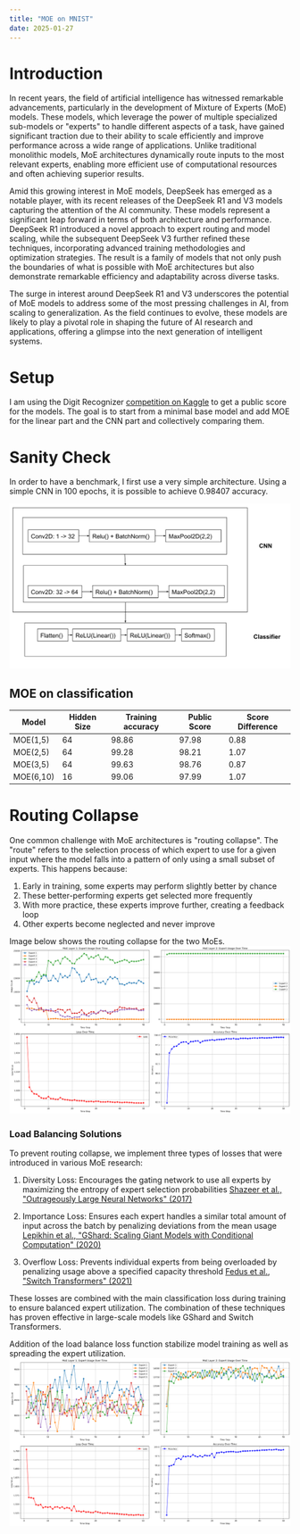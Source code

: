 ```yaml
---
title: "MOE on MNIST"
date: 2025-01-27
---
```


# Introduction

In recent years, the field of artificial intelligence has witnessed remarkable advancements, particularly in the development of Mixture of Experts (MoE) models. These models, which leverage the power of multiple specialized sub-models or "experts" to handle different aspects of a task, have gained significant traction due to their ability to scale efficiently and improve performance across a wide range of applications. Unlike traditional monolithic models, MoE architectures dynamically route inputs to the most relevant experts, enabling more efficient use of computational resources and often achieving superior results.

Amid this growing interest in MoE models, DeepSeek has emerged as a notable player, with its recent releases of the DeepSeek R1 and V3 models capturing the attention of the AI community. These models represent a significant leap forward in terms of both architecture and performance. DeepSeek R1 introduced a novel approach to expert routing and model scaling, while the subsequent DeepSeek V3 further refined these techniques, incorporating advanced training methodologies and optimization strategies. The result is a family of models that not only push the boundaries of what is possible with MoE architectures but also demonstrate remarkable efficiency and adaptability across diverse tasks.

The surge in interest around DeepSeek R1 and V3 underscores the potential of MoE models to address some of the most pressing challenges in AI, from scaling to generalization. As the field continues to evolve, these models are likely to play a pivotal role in shaping the future of AI research and applications, offering a glimpse into the next generation of intelligent systems.

# Setup
I am using the Digit Recognizer [competition on Kaggle](https://www.kaggle.com/competitions/digit-recognizer) to get a public score for the models. The goal is to start from a minimal base model and add MOE for the linear part and the CNN part and collectively comparing them.

# Sanity Check
In order to have a benchmark, I first use a very simple architecture. 
Using a simple CNN in 100 epochs, it is possible to achieve 0.98407 accuracy. 

<img src='https://raw.githubusercontent.com/damoonsh/MOE_MNIST/refs/heads/main/img/bench_arch.png'/>


## MOE on classification

| Model |  Hidden Size  |  Training accuracy | Public Score | Score Difference |
|----------------|----------------|----------|-------------------|-------| 
| MOE(1,5)  | 64 | 98.86    | 97.98  | 0.88 |
| MOE(2,5)  | 64 | 99.28   | 98.21   | 1.07 |
| MOE(3,5)  | 64 | 99.63    | 98.76 | 0.87 |
| MOE(6,10) | 16 | 99.06    | 97.99  | 1.07 |

# Routing Collapse

One common challenge with MoE architectures is "routing collapse". The "route" refers to the selection process of which expert to use for a given input where the model falls into a pattern of only using a small subset of experts. This happens because:

1. Early in training, some experts may perform slightly better by chance
2. These better-performing experts get selected more frequently
3. With more practice, these experts improve further, creating a feedback loop
4. Other experts become neglected and never improve

Image below shows the routing collapse for the two MoEs.
<img src='https://raw.githubusercontent.com/damoonsh/MOE_MNIST/refs/heads/main/img/expert_without_load_loss.png'/>

### Load Balancing Solutions

To prevent routing collapse, we implement three types of losses that were introduced in various MoE research:

1. Diversity Loss: Encourages the gating network to use all experts by maximizing the entropy
   of expert selection probabilities
   [Shazeer et al., "Outrageously Large Neural Networks" (2017)](https://arxiv.org/abs/1701.06538)

2. Importance Loss: Ensures each expert handles a similar total amount of input across the batch
   by penalizing deviations from the mean usage
   [Lepikhin et al., "GShard: Scaling Giant Models with Conditional Computation" (2020)](https://arxiv.org/abs/2006.16668)

3. Overflow Loss: Prevents individual experts from being overloaded by penalizing usage above
   a specified capacity threshold
   [Fedus et al., "Switch Transformers" (2021)](https://arxiv.org/abs/2101.03961)

These losses are combined with the main classification loss during training to ensure balanced expert utilization.
The combination of these techniques has proven effective in large-scale models like GShard and Switch Transformers.

Addition of the load balance loss function stabilize model training as well as spreading the expert utilization.
<img src='https://raw.githubusercontent.com/damoonsh/MOE_MNIST/refs/heads/main/img/expert_with_load_loss.png'/>


